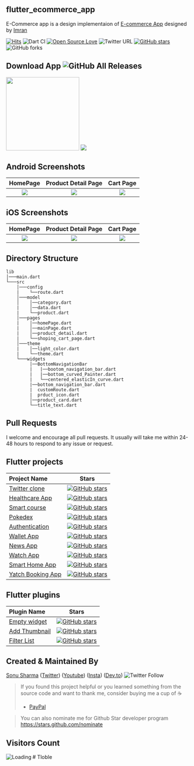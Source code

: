 ## flutter_ecommerce_app 

E-Commerce app is a design implementaion of [E-commerce App](https://dribbble.com/shots/10446127-E-commerce-App-Exploration/attachments/2283107?mode=media) designed by [Imran](https://dribbble.com/Saif_Uddin_Imran)

[![Hits](https://hits.seeyoufarm.com/api/count/incr/badge.svg?url=https%3A%2F%2Fgithub.com%2FTheAlphamerc%2Fflutter_ecommerce_app&count_bg=%2379C83D&title_bg=%23555555&icon=&icon_color=%23E7E7E7&title=hits&edge_flat=false)](https://hits.seeyoufarm.com) ![Dart CI](https://github.com/TheAlphamerc/flutter_ecommerce_app/workflows/Dart%20CI/badge.svg) [![Open Source Love](https://badges.frapsoft.com/os/v2/open-source.svg?v=103)](https://github.com/Thealphamerc/flutter_ecommerce_app)   ![Twitter URL](https://img.shields.io/twitter/url?style=social&url=https%3A%2F%2Ftwitter.com%2Fthealphamerc) [![GitHub stars](https://img.shields.io/github/stars/Thealphamerc/flutter_ecommerce_app?style=social)](https://github.com/login?return_to=%2FTheAlphamerc%flutter_ecommerce_app) ![GitHub forks](https://img.shields.io/github/forks/TheAlphamerc/flutter_ecommerce_app?style=social) 



## Download App ![GitHub All Releases](https://img.shields.io/github/downloads/Thealphamerc/flutter_ecommerce_app/total?color=green)
<a href="https://github.com/TheAlphamerc/flutter_ecommerce_app/releases/download/v1.0.0/app-release.apk"><img src="https://playerzon.com/asset/download.png" width="200"></img></a>
<img src="https://cdn.dribbble.com/users/2432994/screenshots/10446127/media/fa0a9ce348e0bfa18b00ba2240543064.png"  /> 

## Android Screenshots

  HomePage                 |   Product Detail Page        |  Cart Page
:-------------------------:|:-------------------------:|:-------------------------:
![](https://github.com/TheAlphamerc/flutter_ecommerce_app/blob/master/screenshots/screenshot_1.jpg?raw=true)|![](https://github.com/TheAlphamerc/flutter_ecommerce_app/blob/master/screenshots/screenshot_2.jpg?raw=true)|![](https://github.com/TheAlphamerc/flutter_ecommerce_app/blob/master/screenshots/screenshot_3.jpg?raw=true)

## iOS Screenshots
  HomePage                 |   Product Detail Page        |  Cart Page
:-------------------------:|:-------------------------:|:-------------------------:
![](https://github.com/TheAlphamerc/flutter_ecommerce_app/blob/master/screenshots/screenshot_ios_1.png?raw=true)|![](https://github.com/TheAlphamerc/flutter_ecommerce_app/blob/master/screenshots/screenshot_ios_2.png?raw=true)|![](https://github.com/TheAlphamerc/flutter_ecommerce_app/blob/master/screenshots/screenshot_ios_3.png?raw=true)

## Directory Structure
```
lib
│───main.dart    
└───src
    │───config
    |    └──route.dart
    │───model
    │    │──category.dart
    |    │──data.dart
    |    └──product.dart
    │───pages
    |    │──homePage.dart
    |    │──mainPage.dart
    |    │──product_detail.dart
    |    └──shoping_cart_page.dart
    │───theme
    |    │──light_color.dart
    |    └──theme.dart
    └───widgets
         │──BottomNavigationBar
         |   |──bootom_navigation_bar.dart
         |   |──bottom_curved_Painter.dart
         |   └──centered_elasticIn_curve.dart
         |──bottom_navigation_bar.dart
         |  customRoute.dart
         |  prduct_icon.dart
         │──product_card.dart
         └──title_text.dart
```
## Pull Requests

I welcome and encourage all pull requests. It usually will take me within 24-48 hours to respond to any issue or request.

## Flutter projects
 Project Name        |Stars        
:-------------------------|-------------------------
[Twitter clone](https://github.com/TheAlphamerc/flutter_twitter_clone)| [![GitHub stars](https://img.shields.io/github/stars/Thealphamerc/flutter_twitter_clone?style=social)](https://github.com/login?return_to=%2FTheAlphamerc%flutter_twitter_clone)
|[Healthcare App](https://github.com/TheAlphamerc/flutter_healthcare_app) |[![GitHub stars](https://img.shields.io/github/stars/Thealphamerc/flutter_healthcare_app?style=social)](https://github.com/login?return_to=%2FTheAlphamerc%flutter_healthcare_app)
|[Smart course](https://github.com/TheAlphamerc/flutter_smart_course) |[![GitHub stars](https://img.shields.io/github/stars/Thealphamerc/flutter_smart_course?style=social)](https://github.com/login?return_to=%2FTheAlphamerc%flutter_smart_course)
|[Pokedex](https://github.com/TheAlphamerc/flutter_pokedex)|[![GitHub stars](https://img.shields.io/github/stars/Thealphamerc/flutter_pokedex?style=social)](https://github.com/login?return_to=%2FTheAlphamerc%flutter_pokedex)
|[Authentication](https://github.com/TheAlphamerc/flutter_login_signup)|[![GitHub stars](https://img.shields.io/github/stars/Thealphamerc/flutter_login_signup?style=social)](https://github.com/login?return_to=%2FTheAlphamerc%flutter_login_signup)
|[Wallet App](https://github.com/TheAlphamerc/flutter_wallet_app)|[![GitHub stars](https://img.shields.io/github/stars/Thealphamerc/flutter_wallet_app?style=social)](https://github.com/login?return_to=%2FTheAlphamerc%flutter_wallet_app)
|[News App](https://github.com/TheAlphamerc/flutter_news_app)|[![GitHub stars](https://img.shields.io/github/stars/Thealphamerc/flutter_news_app?style=social)](https://github.com/login?return_to=%2FTheAlphamerc%flutter_news_app)
|[Watch App](https://github.com/TheAlphamerc/flutter_SoftUI_watchApp)|[![GitHub stars](https://img.shields.io/github/stars/Thealphamerc/flutter_SoftUI_watchApp?style=social)](https://github.com/login?return_to=%2FTheAlphamerc%flutter_SoftUI_watchApp)
|[Smart Home App](https://github.com/TheAlphamerc/flutter_smart_home_app)|[![GitHub stars](https://img.shields.io/github/stars/Thealphamerc/flutter_smart_home_app?style=social)](https://github.com/login?return_to=%2FTheAlphamerc%flutter_smart_home_app)
|[Yatch Booking App](https://github.com/TheAlphamerc/flutter_yatch_booking)|[![GitHub stars](https://img.shields.io/github/stars/Thealphamerc/flutter_yatch_booking?style=social)](https://github.com/login?return_to=%2FTheAlphamerc%flutter_yatch_booking)

## Flutter plugins
Plugin Name        | Stars        
:-------------------------|-------------------------
|[Empty widget](https://github.com/TheAlphamerc/empty_widget) |[![GitHub stars](https://img.shields.io/github/stars/Thealphamerc/empty_widget?style=social)](https://github.com/login?return_to=%2FTheAlphamerc%empty_widget)
|[Add Thumbnail](https://github.com/TheAlphamerc/flutter_plugin_add_thumbnail) |[![GitHub stars](https://img.shields.io/github/stars/Thealphamerc/flutter_plugin_add_thumbnail?style=social)](https://github.com/login?return_to=%2FTheAlphamerc%flutter_plugin_add_thumbnail)
|[Filter List](https://github.com/TheAlphamerc/flutter_plugin_filter_list)| [![GitHub stars](https://img.shields.io/github/stars/Thealphamerc/flutter_plugin_filter_list?style=social)](https://github.com/login?return_to=%2FTheAlphamerc%flutter_plugin_filter_list)

## Created & Maintained By

[Sonu Sharma](https://github.com/TheAlphamerc) ([Twitter](https://www.twitter.com/TheAlphamerc)) ([Youtube](https://www.youtube.com/user/sonusharma045sonu/)) ([Insta](https://www.instagram.com/_sonu_sharma__)) ([Dev.to](https://dev.to/thealphamerc))
  ![Twitter Follow](https://img.shields.io/twitter/follow/thealphamerc?style=social) 


> If you found this project helpful or you learned something from the source code and want to thank me, consider buying me a cup of :coffee:
>
> * [PayPal](https://www.paypal.me/TheAlphamerc/)

> You can also nominate me for Github Star developer program
> https://stars.github.com/nominate

## Visitors Count

<img align="left" src = "https://profile-counter.glitch.me/flutter_ecommerce_app/count.svg" alt ="Loading">
# Tloble
